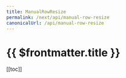 ```yaml
---
title: ManualRowResize
permalink: /next/api/manual-row-resize
canonicalUrl: /api/manual-row-resize
---
```


# {{ $frontmatter.title }}

[[toc]]
